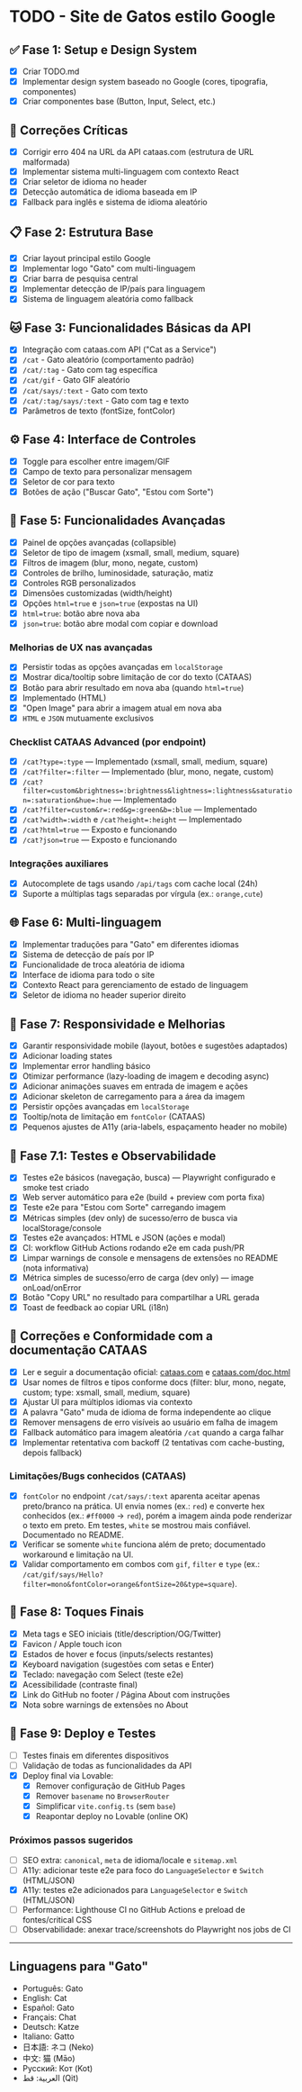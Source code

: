 # TODO - Site de Gatos estilo Google

## ✅ Fase 1: Setup e Design System

- [x] Criar TODO.md
- [x] Implementar design system baseado no Google (cores, tipografia, componentes)
- [x] Criar componentes base (Button, Input, Select, etc.)

## 🐛 Correções Críticas

- [x] Corrigir erro 404 na URL da API cataas.com (estrutura de URL malformada)
- [x] Implementar sistema multi-linguagem com contexto React
- [x] Criar seletor de idioma no header
- [x] Detecção automática de idioma baseada em IP
- [x] Fallback para inglês e sistema de idioma aleatório

## 📋 Fase 2: Estrutura Base

- [x] Criar layout principal estilo Google
- [x] Implementar logo "Gato" com multi-linguagem
- [x] Criar barra de pesquisa central
- [x] Implementar detecção de IP/país para linguagem
- [x] Sistema de linguagem aleatória como fallback

## 🐱 Fase 3: Funcionalidades Básicas da API

- [x] Integração com cataas.com API ("Cat as a Service")
- [x] `/cat` - Gato aleatório (comportamento padrão)
- [x] `/cat/:tag` - Gato com tag específica
- [x] `/cat/gif` - Gato GIF aleatório
- [x] `/cat/says/:text` - Gato com texto
- [x] `/cat/:tag/says/:text` - Gato com tag e texto
- [x] Parâmetros de texto (fontSize, fontColor)

## ⚙️ Fase 4: Interface de Controles

- [x] Toggle para escolher entre imagem/GIF
- [x] Campo de texto para personalizar mensagem
- [x] Seletor de cor para texto
- [x] Botões de ação ("Buscar Gato", "Estou com Sorte")

## 🔧 Fase 5: Funcionalidades Avançadas

- [x] Painel de opções avançadas (collapsible)
- [x] Seletor de tipo de imagem (xsmall, small, medium, square)
- [x] Filtros de imagem (blur, mono, negate, custom)
- [x] Controles de brilho, luminosidade, saturação, matiz
- [x] Controles RGB personalizados
- [x] Dimensões customizadas (width/height)
- [x] Opções `html=true` e `json=true` (expostas na UI)
- [x] `html=true`: botão abre nova aba
- [x] `json=true`: botão abre modal com copiar e download

### Melhorias de UX nas avançadas

- [x] Persistir todas as opções avançadas em `localStorage`
- [x] Mostrar dica/tooltip sobre limitação de cor do texto (CATAAS)
- [x] Botão para abrir resultado em nova aba (quando `html=true`)
- [x] Implementado (HTML)
- [x] "Open Image" para abrir a imagem atual em nova aba
- [x] `HTML` e `JSON` mutuamente exclusivos

### Checklist CATAAS Advanced (por endpoint)

- [x] `/cat?type=:type` — Implementado (xsmall, small, medium, square)
- [x] `/cat?filter=:filter` — Implementado (blur, mono, negate, custom)
- [x] `/cat?filter=custom&brightness=:brightness&lightness=:lightness&saturation=:saturation&hue=:hue` — Implementado
- [x] `/cat?filter=custom&r=:red&g=:green&b=:blue` — Implementado
- [x] `/cat?width=:width` e `/cat?height=:height` — Implementado
- [x] `/cat?html=true` — Exposto e funcionando
- [x] `/cat?json=true` — Exposto e funcionando

### Integrações auxiliares

- [x] Autocomplete de tags usando `/api/tags` com cache local (24h)
- [x] Suporte a múltiplas tags separadas por vírgula (ex.: `orange,cute`)

## 🌐 Fase 6: Multi-linguagem

- [x] Implementar traduções para "Gato" em diferentes idiomas
- [x] Sistema de detecção de país por IP
- [x] Funcionalidade de troca aleatória de idioma
- [x] Interface de idioma para todo o site
- [x] Contexto React para gerenciamento de estado de linguagem
- [x] Seletor de idioma no header superior direito

## 📱 Fase 7: Responsividade e Melhorias

- [x] Garantir responsividade mobile (layout, botões e sugestões adaptados)
- [x] Adicionar loading states
- [x] Implementar error handling básico
- [x] Otimizar performance (lazy-loading de imagem e decoding async)
- [x] Adicionar animações suaves em entrada de imagem e ações
- [x] Adicionar skeleton de carregamento para a área da imagem
- [x] Persistir opções avançadas em `localStorage`
- [x] Tooltip/nota de limitação em `fontColor` (CATAAS)
- [x] Pequenos ajustes de A11y (aria-labels, espaçamento header no mobile)

## 🧪 Fase 7.1: Testes e Observabilidade

- [x] Testes e2e básicos (navegação, busca) — Playwright configurado e smoke test criado
- [x] Web server automático para e2e (build + preview com porta fixa)
- [x] Teste e2e para "Estou com Sorte" carregando imagem
- [x] Métricas simples (dev only) de sucesso/erro de busca via localStorage/console
- [x] Testes e2e avançados: HTML e JSON (ações e modal)
- [x] CI: workflow GitHub Actions rodando e2e em cada push/PR
- [x] Limpar warnings de console e mensagens de extensões no README (nota informativa)
- [x] Métrica simples de sucesso/erro de carga (dev only) — image onLoad/onError
- [x] Botão "Copy URL" no resultado para compartilhar a URL gerada
- [x] Toast de feedback ao copiar URL (i18n)

## 🐾 Correções e Conformidade com a documentação CATAAS

- [x] Ler e seguir a documentação oficial: [cataas.com](https://cataas.com/) e [cataas.com/doc.html](https://cataas.com/doc.html)
- [x] Usar nomes de filtros e tipos conforme docs (filter: blur, mono, negate, custom; type: xsmall, small, medium, square)
- [x] Ajustar UI para múltiplos idiomas via contexto
- [x] A palavra "Gato" muda de idioma de forma independente ao clique
- [x] Remover mensagens de erro visíveis ao usuário em falha de imagem
- [x] Fallback automático para imagem aleatória `/cat` quando a carga falhar
- [x] Implementar retentativa com backoff (2 tentativas com cache-busting, depois fallback)

### Limitações/Bugs conhecidos (CATAAS)

- [x] `fontColor` no endpoint `/cat/says/:text` aparenta aceitar apenas preto/branco na prática. UI envia nomes (ex.: `red`) e converte hex conhecidos (ex.: `#ff0000` → `red`), porém a imagem ainda pode renderizar o texto em preto. Em testes, `white` se mostrou mais confiável. Documentado no README.
- [x] Verificar se somente `white` funciona além de preto; documentado workaround e limitação na UI.
- [x] Validar comportamento em combos com `gif`, `filter` e `type` (ex.: `/cat/gif/says/Hello?filter=mono&fontColor=orange&fontSize=20&type=square`).

## 🎨 Fase 8: Toques Finais

- [x] Meta tags e SEO iniciais (title/description/OG/Twitter)
- [x] Favicon / Apple touch icon
- [x] Estados de hover e focus (inputs/selects restantes)
- [x] Keyboard navigation (sugestões com setas e Enter)
- [x] Teclado: navegação com Select (teste e2e)
- [x] Acessibilidade (contraste final)
- [x] Link do GitHub no footer / Página About com instruções
- [x] Nota sobre warnings de extensões no About

## 🚀 Fase 9: Deploy e Testes

- [ ] Testes finais em diferentes dispositivos
- [ ] Validação de todas as funcionalidades da API
- [x] Deploy final via Lovable:
  - [x] Remover configuração de GitHub Pages
  - [x] Remover `basename` no `BrowserRouter`
  - [x] Simplificar `vite.config.ts` (sem `base`)
  - [x] Reapontar deploy no Lovable (online OK)

### Próximos passos sugeridos

- [ ] SEO extra: `canonical`, `meta` de idioma/locale e `sitemap.xml`
- [ ] A11y: adicionar teste e2e para foco do `LanguageSelector` e `Switch` (HTML/JSON)
- [x] A11y: testes e2e adicionados para `LanguageSelector` e `Switch` (HTML/JSON)
- [ ] Performance: Lighthouse CI no GitHub Actions e preload de fontes/critical CSS
- [ ] Observabilidade: anexar trace/screenshots do Playwright nos jobs de CI

---

## Linguagens para "Gato"

- Português: Gato
- English: Cat
- Español: Gato
- Français: Chat
- Deutsch: Katze
- Italiano: Gatto
- 日本語: ネコ (Neko)
- 中文: 猫 (Māo)
- Русский: Кот (Kot)
- العربية: قط (Qit)
